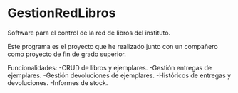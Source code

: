 # GestionRedLibros
Software para el control de la red de libros del instituto. 

Este programa es el proyecto que he realizado junto con un compañero como proyecto de fin de grado superior.

Funcionalidades:
-CRUD de libros y ejemplares.
-Gestión entregas de ejemplares.
-Gestión devoluciones de ejemplares.
-Históricos de entregas y devoluciones.
-Informes de stock.

